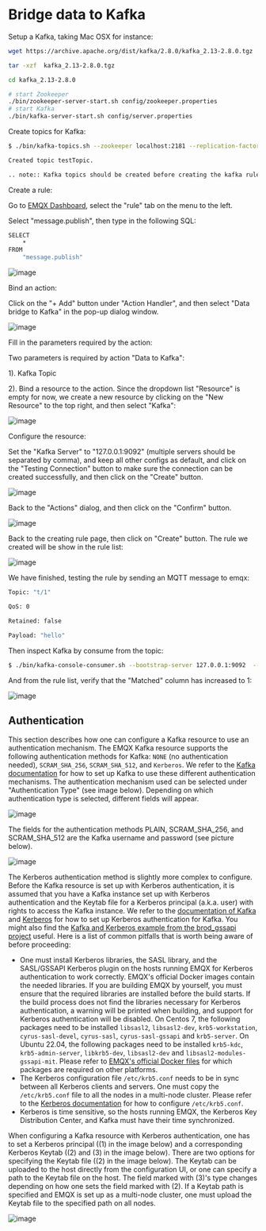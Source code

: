# Bridge data to Kafka

Setup a Kafka, taking Mac OSX for instance:

```bash
wget https://archive.apache.org/dist/kafka/2.8.0/kafka_2.13-2.8.0.tgz

tar -xzf  kafka_2.13-2.8.0.tgz

cd kafka_2.13-2.8.0

# start Zookeeper
./bin/zookeeper-server-start.sh config/zookeeper.properties
# start Kafka
./bin/kafka-server-start.sh config/server.properties
```


Create topics for
    Kafka:

```bash
$ ./bin/kafka-topics.sh --zookeeper localhost:2181 --replication-factor 1 --partitions 1 --topic testTopic --create

Created topic testTopic.

.. note:: Kafka topics should be created before creating the kafka rule, or the rule creation would not success.
```

Create a rule:

Go to [EMQX Dashboard](http://127.0.0.1:18083/#/rules), select the
"rule" tab on the menu to the left.

Select "message.publish", then type in the following SQL:

```bash
SELECT
    *
FROM
    "message.publish"
```

![image](./assets/rule-engine/mysql_sql_1.png)

Bind an action:

Click on the "+ Add" button under "Action Handler", and then select
    "Data bridge to Kafka" in the pop-up dialog window.

![image](./assets/rule-engine/kafka_action_0.png)

Fill in the parameters required by the action:

Two parameters is required by action "Data to Kafka":

1). Kafka Topic

2). Bind a resource to the action. Since the dropdown list "Resource"
is empty for now, we create a new resource by clicking on the "New
Resource" to the top right, and then select "Kafka":

![image](./assets/rule-engine/kafka_action_1.png)

Configure the resource:

Set the "Kafka Server" to "127.0.0.1:9092" (multiple servers should
be separated by comma), and keep all other configs as default, and
click on the "Testing Connection" button to make sure the connection
can be created successfully, and then click on the "Create" button.

![image](./assets/rule-engine/kafka_resource_0.png)


Back to the "Actions" dialog, and then click on the "Confirm"
    button.

![image](./assets/rule-engine/kafka_action_2.png)

Back to the creating rule page, then click on "Create" button. The
    rule we created will be show in the rule list:

![image](./assets/rule-engine/kafka_rule_overview_0.png)

We have finished, testing the rule by sending an MQTT message to
    emqx:

```bash
Topic: "t/1"

QoS: 0

Retained: false

Payload: "hello"
```

Then inspect Kafka by consume from the
topic:

```bash
$ ./bin/kafka-console-consumer.sh --bootstrap-server 127.0.0.1:9092  --topic testTopic --from-beginning
```

And from the rule list, verify that the "Matched" column has increased
to 1:

![image](./assets/rule-engine/kafka_rule_overview_0.png)


## Authentication

This section describes how one can configure a Kafka resource to use an
authentication mechanism. The EMQX Kafka resource supports the following
authentication methods for Kafka: `NONE` (no authentication needed),
`SCRAM_SHA_256`, `SCRAM_SHA_512`, and `Kerberos`. We refer to the
[Kafka documentation](https://docs.confluent.io/platform/current/kafka/overview-authentication-methods.html)
for how to set up Kafka to use these different authentication mechanisms. The
authentication mechanism used can be selected under "Authentication Type" (see
image below). Depending on which authentication type is selected, different
fields will appear.

![image](./assets/rule-engine/kafka_resource_0_0.png)

The fields for the authentication methods PLAIN, SCRAM_SHA_256, and
SCRAM_SHA_512 are the Kafka username and password (see picture below).

![image](./assets/rule-engine/kafka_resource_0_1.png)

The Kerberos authentication method is slightly more complex to configure.
Before the Kafka resource is set up with Kerberos authentication, it is assumed
that you have a Kafka instance set up with Kerberos authentication and the
Keytab file for a Kerberos principal (a.k.a. user) with rights to access the
Kafka instance. We refer to the
[documentation of Kafka](https://docs.confluent.io/platform/current/kafka/authentication_sasl/authentication_sasl_gssapi.html#kafka-sasl-auth-gssapi)
and [Kerberos](https://web.mit.edu/kerberos/krb5-latest/doc/admin/index.html)
for how to set up Kerberos authentication for Kafka. You might also find the
[Kafka and Kerberos example from the brod_gssapi project](https://github.com/kafka4beam/brod_gssapi/tree/master/example) useful.
Here is a list of common pitfalls that is worth being aware of before
proceeding:

* One must install Kerberos libraries, the SASL library, and the SASL/GSSAPI
  Kerberos plugin on the hosts running EMQX for Kerberos authentication to work
  correctly. EMQX's official Docker images contain the needed libraries. If you
  are building EMQX by yourself, you must ensure that the required libraries
  are installed before the build starts. If the build process does not find the
  libraries necessary for Kerberos authentication, a warning will be printed
  when building, and support for Kerberos authentication will be disabled. On
  Centos 7, the following packages need to be installed `libsasl2`,
  `libsasl2-dev`, `krb5-workstation`, `cyrus-sasl-devel`, `cyrus-sasl`,
  `cyrus-sasl-gssapi` and `krb5-server`. On Ubuntu 22.04, the following
  packages need to be installed `krb5-kdc`, `krb5-admin-server`, `libkrb5-dev`,
  `libsasl2-dev` and `libsasl2-modules-gssapi-mit`. Please refer to
  [EMQX's official Docker files](https://github.com/emqx/emqx-builder) for which
  packages are required on other platforms.
* The Kerberos configuration file `/etc/krb5.conf` needs to be in sync between
  all Kerberos clients and servers. One must copy the `/etc/krb5.conf` file to
  all the nodes in a multi-node cluster. Please refer to the
  [Kerberos documentation](https://web.mit.edu/kerberos/krb5-latest/doc/admin/conf_files/krb5_conf.html?highlight=krb5%20conf) for how to configure `/etc/krb5.conf`.
* Kerberos is time sensitive, so the hosts running EMQX, the Kerberos Key
  Distribution Center, and Kafka must have their time synchronized.

When configuring a Kafka resource with Kerberos authentication, one has to set
a Kerberos principal ((1) in the image below) and a corresponding Kerberos
Keytab ((2) and (3) in the image below). There are two options for specifying
the Keytab file ((2) in the image below). The Keytab can be uploaded to the
host directly from the configuration UI, or one can specify a path to the
Keytab file on the host. The field marked with (3)'s type changes depending on
how one sets the field marked with (2). If a Keytab path is specified and EMQX
is set up as a multi-node cluster, one must upload the Keytab file to the
specified path on all nodes.

![image](./assets/rule-engine/kafka_resource_0_2.png)

